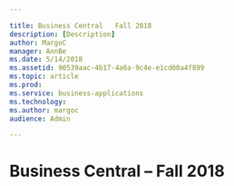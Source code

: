 ```yaml
---

title: Business Central   Fall 2018
description: [Description]
author: MargoC
manager: AnnBe
ms.date: 5/14/2018
ms.assetid: 90539aac-4b17-4a6a-9c4e-e1cd00a4f899
ms.topic: article
ms.prod: 
ms.service: business-applications
ms.technology: 
ms.author: margoc
audience: Admin

---
```

Business Central – Fall 2018
============================


